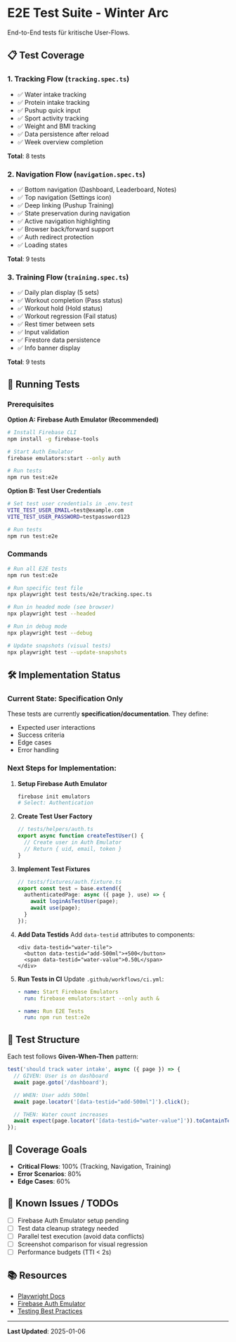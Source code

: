 # E2E Test Suite - Winter Arc

End-to-End tests für kritische User-Flows.

## 📋 Test Coverage

### 1. Tracking Flow (`tracking.spec.ts`)
- ✅ Water intake tracking
- ✅ Protein intake tracking
- ✅ Pushup quick input
- ✅ Sport activity tracking
- ✅ Weight and BMI tracking
- ✅ Data persistence after reload
- ✅ Week overview completion

**Total**: 8 tests

### 2. Navigation Flow (`navigation.spec.ts`)
- ✅ Bottom navigation (Dashboard, Leaderboard, Notes)
- ✅ Top navigation (Settings icon)
- ✅ Deep linking (Pushup Training)
- ✅ State preservation during navigation
- ✅ Active navigation highlighting
- ✅ Browser back/forward support
- ✅ Auth redirect protection
- ✅ Loading states

**Total**: 9 tests

### 3. Training Flow (`training.spec.ts`)
- ✅ Daily plan display (5 sets)
- ✅ Workout completion (Pass status)
- ✅ Workout hold (Hold status)
- ✅ Workout regression (Fail status)
- ✅ Rest timer between sets
- ✅ Input validation
- ✅ Firestore data persistence
- ✅ Info banner display

**Total**: 9 tests

## 🚀 Running Tests

### Prerequisites

**Option A: Firebase Auth Emulator (Recommended)**
```bash
# Install Firebase CLI
npm install -g firebase-tools

# Start Auth Emulator
firebase emulators:start --only auth

# Run tests
npm run test:e2e
```

**Option B: Test User Credentials**
```bash
# Set test user credentials in .env.test
VITE_TEST_USER_EMAIL=test@example.com
VITE_TEST_USER_PASSWORD=testpassword123

# Run tests
npm run test:e2e
```

### Commands

```bash
# Run all E2E tests
npm run test:e2e

# Run specific test file
npx playwright test tests/e2e/tracking.spec.ts

# Run in headed mode (see browser)
npx playwright test --headed

# Run in debug mode
npx playwright test --debug

# Update snapshots (visual tests)
npx playwright test --update-snapshots
```

## 🛠️ Implementation Status

### Current State: **Specification Only**

These tests are currently **specification/documentation**. They define:
- Expected user interactions
- Success criteria
- Edge cases
- Error handling

### Next Steps for Implementation:

1. **Setup Firebase Auth Emulator**
   ```bash
   firebase init emulators
   # Select: Authentication
   ```

2. **Create Test User Factory**
   ```typescript
   // tests/helpers/auth.ts
   export async function createTestUser() {
     // Create user in Auth Emulator
     // Return { uid, email, token }
   }
   ```

3. **Implement Test Fixtures**
   ```typescript
   // tests/fixtures/auth.fixture.ts
   export const test = base.extend({
     authenticatedPage: async ({ page }, use) => {
       await loginAsTestUser(page);
       await use(page);
     }
   });
   ```

4. **Add Data Testids**
   Add `data-testid` attributes to components:
   ```tsx
   <div data-testid="water-tile">
     <button data-testid="add-500ml">+500</button>
     <span data-testid="water-value">0.50L</span>
   </div>
   ```

5. **Run Tests in CI**
   Update `.github/workflows/ci.yml`:
   ```yaml
   - name: Start Firebase Emulators
     run: firebase emulators:start --only auth &

   - name: Run E2E Tests
     run: npm run test:e2e
   ```

## 📐 Test Structure

Each test follows **Given-When-Then** pattern:

```typescript
test('should track water intake', async ({ page }) => {
  // GIVEN: User is on dashboard
  await page.goto('/dashboard');

  // WHEN: User adds 500ml
  await page.locator('[data-testid="add-500ml"]').click();

  // THEN: Water count increases
  await expect(page.locator('[data-testid="water-value"]')).toContainText('0.50L');
});
```

## 🎯 Coverage Goals

- **Critical Flows**: 100% (Tracking, Navigation, Training)
- **Error Scenarios**: 80%
- **Edge Cases**: 60%

## 🐛 Known Issues / TODOs

- [ ] Firebase Auth Emulator setup pending
- [ ] Test data cleanup strategy needed
- [ ] Parallel test execution (avoid data conflicts)
- [ ] Screenshot comparison for visual regression
- [ ] Performance budgets (TTI < 2s)

## 📚 Resources

- [Playwright Docs](https://playwright.dev/)
- [Firebase Auth Emulator](https://firebase.google.com/docs/emulator-suite)
- [Testing Best Practices](https://playwright.dev/docs/best-practices)

---

**Last Updated**: 2025-01-06
